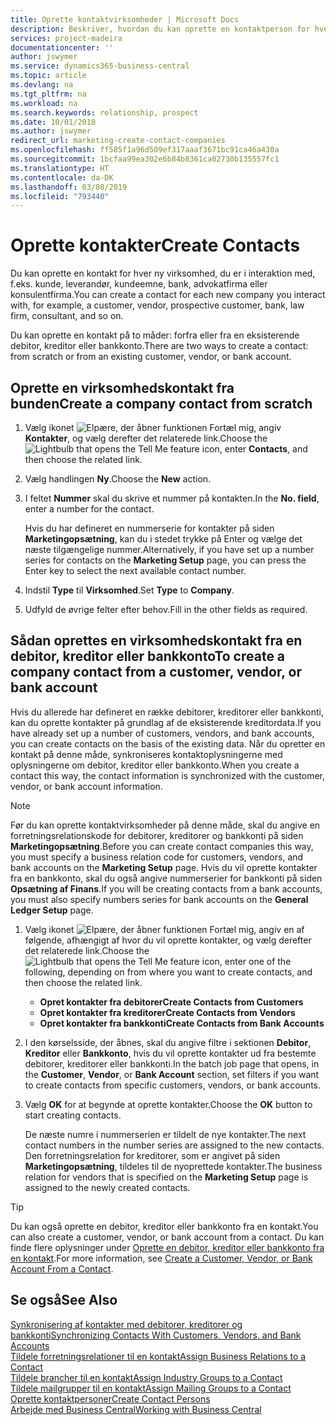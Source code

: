 ```yaml
---
title: Oprette kontaktvirksomheder | Microsoft Docs
description: Beskriver, hvordan du kan oprette en kontaktperson for hver ny virksomhed eller potentielle virksomhed, du arbejder sammen med eller har en relation til.
services: project-madeira
documentationcenter: ''
author: jswymer
ms.service: dynamics365-business-central
ms.topic: article
ms.devlang: na
ms.tgt_pltfrm: na
ms.workload: na
ms.search.keywords: relationship, prospect
ms.date: 10/01/2018
ms.author: jswymer
redirect_url: marketing-create-contact-companies
ms.openlocfilehash: ff585f1a96d509ef317aaaf3671bc91ca46a430a
ms.sourcegitcommit: 1bcfaa99ea302e6b84b8361ca02730b135557fc1
ms.translationtype: HT
ms.contentlocale: da-DK
ms.lasthandoff: 03/08/2019
ms.locfileid: "793440"
---
```

# <a name="create-contacts"></a><span data-ttu-id="da77a-103">Oprette kontakter</span><span class="sxs-lookup"><span data-stu-id="da77a-103">Create Contacts</span></span>
<span data-ttu-id="da77a-104">Du kan oprette en kontakt for hver ny virksomhed, du er i interaktion med, f.eks. kunde, leverandør, kundeemne, bank, advokatfirma eller konsulentfirma.</span><span class="sxs-lookup"><span data-stu-id="da77a-104">You can create a contact for each new company you interact with, for example, a customer, vendor, prospective customer, bank, law firm, consultant, and so on.</span></span>

<span data-ttu-id="da77a-105">Du kan oprette en kontakt på to måder: forfra eller fra en eksisterende debitor, kreditor eller bankkonto.</span><span class="sxs-lookup"><span data-stu-id="da77a-105">There are two ways to create a contact: from scratch or from an existing customer, vendor, or bank account.</span></span>

## <a name="create-a-company-contact-from-scratch"></a><span data-ttu-id="da77a-106">Oprette en virksomhedskontakt fra bunden</span><span class="sxs-lookup"><span data-stu-id="da77a-106">Create a company contact from scratch</span></span>
1. <span data-ttu-id="da77a-107">Vælg ikonet ![Elpære, der åbner funktionen Fortæl mig](media/ui-search/search_small.png "Fortæl mig, hvad du vil foretage dig"), angiv **Kontakter**, og vælg derefter det relaterede link.</span><span class="sxs-lookup"><span data-stu-id="da77a-107">Choose the ![Lightbulb that opens the Tell Me feature](media/ui-search/search_small.png "Tell me what you want to do") icon, enter **Contacts**, and then choose the related link.</span></span>
2. <span data-ttu-id="da77a-108">Vælg handlingen **Ny**.</span><span class="sxs-lookup"><span data-stu-id="da77a-108">Choose the **New** action.</span></span>
3. <span data-ttu-id="da77a-109">I feltet **Nummer** skal du skrive et nummer på kontakten.</span><span class="sxs-lookup"><span data-stu-id="da77a-109">In the **No. field**, enter a number for the contact.</span></span>

    <span data-ttu-id="da77a-110">Hvis du har defineret en nummerserie for kontakter på siden **Marketingopsætning**, kan du i stedet trykke på Enter og vælge det næste tilgængelige nummer.</span><span class="sxs-lookup"><span data-stu-id="da77a-110">Alternatively, if you have set up a number series for contacts on the **Marketing Setup** page, you can press the Enter key to select the next available contact number.</span></span>  
4. <span data-ttu-id="da77a-111">Indstil **Type** til **Virksomhed**.</span><span class="sxs-lookup"><span data-stu-id="da77a-111">Set **Type** to **Company**.</span></span>
5. <span data-ttu-id="da77a-112">Udfyld de øvrige felter efter behov.</span><span class="sxs-lookup"><span data-stu-id="da77a-112">Fill in the other fields as required.</span></span>

## <a name="to-create-a-company-contact-from-a-customer-vendor-or-bank-account"></a><span data-ttu-id="da77a-113">Sådan oprettes en virksomhedskontakt fra en debitor, kreditor eller bankkonto</span><span class="sxs-lookup"><span data-stu-id="da77a-113">To create a company contact from a customer, vendor, or bank account</span></span>
<span data-ttu-id="da77a-114">Hvis du allerede har defineret en række debitorer, kreditorer eller bankkonti, kan du oprette kontakter på grundlag af de eksisterende kreditordata.</span><span class="sxs-lookup"><span data-stu-id="da77a-114">If you have already set up a number of customers, vendors, and bank accounts, you can create contacts on the basis of the existing data.</span></span> <span data-ttu-id="da77a-115">Når du opretter en kontakt på denne måde, synkroniseres kontaktoplysningerne med oplysningerne om debitor, kreditor eller bankkonto.</span><span class="sxs-lookup"><span data-stu-id="da77a-115">When you create a contact this way, the contact information is synchronized with the customer, vendor, or bank account information.</span></span>

> [!NOTE]  
>   <span data-ttu-id="da77a-116">Før du kan oprette kontaktvirksomheder på denne måde, skal du angive en forretningsrelationskode for debitorer, kreditorer og bankkonti på siden **Marketingopsætning**.</span><span class="sxs-lookup"><span data-stu-id="da77a-116">Before you can create contact companies this way, you must specify a business relation code for customers, vendors, and bank accounts on the **Marketing Setup** page.</span></span> <span data-ttu-id="da77a-117">Hvis du vil oprette kontakter fra en bankkonto, skal du også angive nummerserier for bankkonti på siden **Opsætning af Finans**.</span><span class="sxs-lookup"><span data-stu-id="da77a-117">If you will be creating contacts from a bank accounts, you must also specify numbers series for bank accounts on the **General Ledger Setup** page.</span></span>

1. <span data-ttu-id="da77a-118">Vælg ikonet ![Elpære, der åbner funktionen Fortæl mig](media/ui-search/search_small.png "Fortæl mig, hvad du vil foretage dig"), angiv en af følgende, afhængigt af hvor du vil oprette kontakter, og vælg derefter det relaterede link.</span><span class="sxs-lookup"><span data-stu-id="da77a-118">Choose the ![Lightbulb that opens the Tell Me feature](media/ui-search/search_small.png "Tell me what you want to do") icon, enter one of the following, depending on from where you want to create contacts, and then choose the related link.</span></span>
   * <span data-ttu-id="da77a-119">**Opret kontakter fra debitorer**</span><span class="sxs-lookup"><span data-stu-id="da77a-119">**Create Contacts from Customers**</span></span>
   * <span data-ttu-id="da77a-120">**Opret kontakter fra kreditorer**</span><span class="sxs-lookup"><span data-stu-id="da77a-120">**Create Contacts from Vendors**</span></span>
   * <span data-ttu-id="da77a-121">**Opret kontakter fra bankkonti**</span><span class="sxs-lookup"><span data-stu-id="da77a-121">**Create Contacts from Bank Accounts**</span></span>
2. <span data-ttu-id="da77a-122">I den kørselsside, der åbnes, skal du angive filtre i sektionen **Debitor**, **Kreditor** eller **Bankkonto**, hvis du vil oprette kontakter ud fra bestemte debitorer, kreditorer eller bankkonti.</span><span class="sxs-lookup"><span data-stu-id="da77a-122">In the batch job page that opens, in the **Customer**, **Vendor**, or **Bank Account** section, set filters if you want to create contacts from specific customers, vendors, or bank accounts.</span></span>
3. <span data-ttu-id="da77a-123">Vælg **OK** for at begynde at oprette kontakter.</span><span class="sxs-lookup"><span data-stu-id="da77a-123">Choose the **OK** button to start creating contacts.</span></span>

    <span data-ttu-id="da77a-124">De næste numre i nummerserien er tildelt de nye kontakter.</span><span class="sxs-lookup"><span data-stu-id="da77a-124">The next contact numbers in the number series are assigned to the new contacts.</span></span> <span data-ttu-id="da77a-125">Den forretningsrelation for kreditorer, som er angivet på siden **Marketingopsætning**, tildeles til de nyoprettede kontakter.</span><span class="sxs-lookup"><span data-stu-id="da77a-125">The business relation for vendors that is specified on the **Marketing Setup** page is assigned to the newly created contacts.</span></span>

> [!TIP]  
>   <span data-ttu-id="da77a-126">Du kan også oprette en debitor, kreditor eller bankkonto fra en kontakt.</span><span class="sxs-lookup"><span data-stu-id="da77a-126">You can also create a customer, vendor, or bank account from a contact.</span></span> <span data-ttu-id="da77a-127">Du kan finde flere oplysninger under [Oprette en debitor, kreditor eller bankkonto fra en kontakt](marketing-how-create-contacts-new-customers-vendors-bank-accounts.md).</span><span class="sxs-lookup"><span data-stu-id="da77a-127">For more information, see [Create a Customer, Vendor, or Bank Account From a Contact](marketing-how-create-contacts-new-customers-vendors-bank-accounts.md).</span></span>

## <a name="see-also"></a><span data-ttu-id="da77a-128">Se også</span><span class="sxs-lookup"><span data-stu-id="da77a-128">See Also</span></span>
[<span data-ttu-id="da77a-129">Synkronisering af kontakter med debitorer, kreditorer og bankkonti</span><span class="sxs-lookup"><span data-stu-id="da77a-129">Synchronizing Contacts With Customers, Vendors, and Bank Accounts</span></span>](marketing-synchronize-contacts-customers-vendors-bank-accounts.md)  
[<span data-ttu-id="da77a-130">Tildele forretningsrelationer til en kontakt</span><span class="sxs-lookup"><span data-stu-id="da77a-130">Assign Business Relations to a Contact</span></span>](marketing-business-relations.md#AssignBusRelContact)  
[<span data-ttu-id="da77a-131">Tildele brancher til en kontakt</span><span class="sxs-lookup"><span data-stu-id="da77a-131">Assign Industry Groups to a Contact</span></span>](marketing-industry-groups.md#AssignIndustryGroupContact)  
[<span data-ttu-id="da77a-132">Tildele mailgrupper til en kontakt</span><span class="sxs-lookup"><span data-stu-id="da77a-132">Assign Mailing Groups to a Contact</span></span>](marketing-mailing-groups.md#AssignMailGroupContact)  
[<span data-ttu-id="da77a-133">Oprette kontaktpersoner</span><span class="sxs-lookup"><span data-stu-id="da77a-133">Create Contact Persons</span></span>](marketing-create-contact-persons.md)  
[<span data-ttu-id="da77a-134">Arbejde med Business Central</span><span class="sxs-lookup"><span data-stu-id="da77a-134">Working with Business Central</span></span>](ui-work-product.md)
